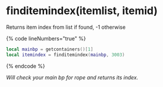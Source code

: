 # finditemindex(itemlist, itemid)

Returns item index from list if found, -1 otherwise

{% code lineNumbers="true" %}
```lua
local mainbp = getcontainers()[1] 
local itemindex = finditemindex(mainbp, 3003)
```

{% endcode %}

_Will check your main bp for rope and returns its index._